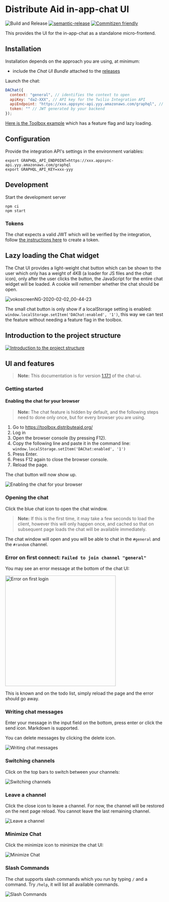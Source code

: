 # Distribute Aid in-app-chat UI

![Build and Release](https://github.com/distributeaid/chat-ui/workflows/Build%20and%20Release/badge.svg?branch=saga)
[![semantic-release](https://img.shields.io/badge/%20%20%F0%9F%93%A6%F0%9F%9A%80-semantic--release-e10079.svg)](https://github.com/semantic-release/semantic-release)
[![Commitizen friendly](https://img.shields.io/badge/commitizen-friendly-brightgreen.svg)](http://commitizen.github.io/cz-cli/)

This provides the UI for the in-app-chat as a standalone micro-frontend.

## Installation

Installation depends on the approach you are using, at minimum:

- include the _Chat UI Bundle_ attached to the
  [releases](https://github.com/distributeaid/chat-ui/releases)

Launch the chat:

```javascript
DAChat({
  context: "general", // identifies the context to open
  apiKey: "da2-XXX", // API key for the Twilio Integration API
  apiEndpoint: "https://xxx.appsync-api.yyy.amazonaws.com/graphql", // AppSync endpoint of the Twilio Integration API
  token: "" // JWT generated by your backend
});
```

[Here is the Toolbox example](https://gitlab.com/distribute-aid/toolbox/-/blob/master/assets/js/chat.js)
which has a feature flag and lazy loading.

## Configuration

Provide the integration API's settings in the environment variables:

    export GRAPHQL_API_ENDPOINT=https://xxx.appsync-api.yyy.amazonaws.com/graphql
    export GRAPHQL_API_KEY=xxx-yyy

## Development

Start the development server

    npm ci
    npm start

### Tokens

The chat expects a valid JWT which will be verified by the integration, follow
[the instructions here](https://github.com/distributeaid/twilio-integration#generating-keypairs)
to create a token.

## Lazy loading the Chat widget

The Chat UI provides a light-weight chat button which can be shown to the user
which only has a weight of 4KB (a loader for JS files and the chat icon), only
after the user clicks the button, the JavaScript for the entire chat widget will
be loaded. A cookie will remember whether the chat should be open.

![vokoscreenNG-2020-02-02_00-44-23](./docs/vokoscreenNG-2020-02-02_00-44-23.webm.gif)

The small chat button is only show if a localStorage setting is enabled:
`window.localStorage.setItem('DAChat:enabled', '1')`, this way we can test the
feature without needing a feature flag in the toolbox.

## Introduction to the project structure

[![Introduction to the project structure](./docs/video.png)](https://www.youtube.com/watch?v=Fy0esVulYVM)

## UI and features

> **Note:** This documentation is for version
> [1.17.1](https://github.com/distributeaid/chat-ui/releases/tag/v1.17.1) of the
> chat-ui.

### Getting started

#### Enabling the chat for your browser

> **Note:** The chat feature is hidden by default, and the following steps need
> to done only once, but for every browser you are using.

1. Go to <https://toolbox.distributeaid.org/>
1. Log in
1. Open the browser console (by pressing F12).
1. Copy the following line and paste it in the command line:
   `window.localStorage.setItem('DAChat:enabled', '1')`
1. Press Enter.
1. Press F12 again to close the browser console.
1. Reload the page.

The chat button will now show up.

![Enabling the chat for your browser](./docs/vokoscreenNG-2020-02-09_16-58-32.webm.gif)

### Opening the chat

Click the blue chat icon to open the chat window.

> **Note:** If this is the first time, it may take a few seconds to load the
> client, however this will only happen once, and cached so that on subsequent
> page loads the chat will be available immediately.

The chat window will open and you will be able to chat in the `#general` and the
`#random` channel.

### Error on first connect: `Failed to join channel "general"`

You may see an error message at the bottom of the chat UI:

<img src="./docs/Image_URL.png" width=350 alt="Error on first login" />

This is known and on the todo list, simply reload the page and the error should
go away.

### Writing chat messages

Enter your message in the input field on the bottom, press enter or click the
send icon. Markdown is supported.

You can delete messages by clicking the delete icon.

![Writing chat messages](./docs/vokoscreenNG-2020-02-09_17-17-37.webm.gif)

### Switching channels

Click on the top bars to switch between your channels:

![Switching channels](./docs/vokoscreenNG-2020-02-09_17-07-38.webm.gif)

### Leave a channel

Click the close icon to leave a channel. For now, the channel will be restored
on the next page reload. You cannot leave the last remaining channel.

![Leave a channel](./docs/vokoscreenNG-2020-02-09_17-10-17.webm.gif)

### Minimize Chat

Click the minimize icon to minimize the chat UI:

![Minimize Chat](./docs/vokoscreenNG-2020-02-09_17-11-09.webm.gif)

### Slash Commands

The chat supports slash commands which you run by typing `/` and a command. Try
`/help`, it will list all available commands.

![Slash Commands](./docs/vokoscreenNG-2020-02-09_17-15-19.webm.gif)
